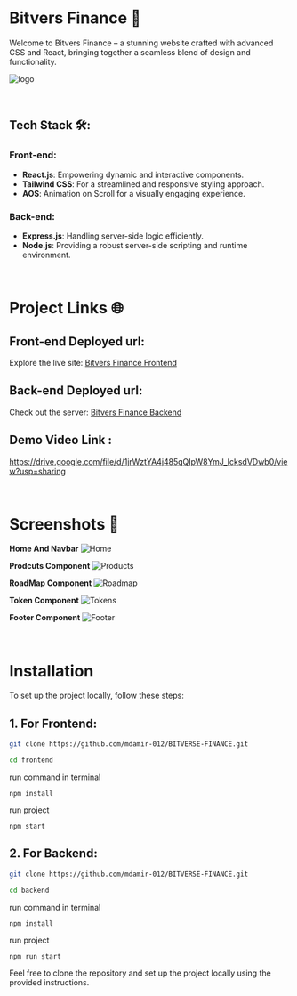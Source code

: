 # Bitvers Finance 🚀


Welcome to Bitvers Finance – a stunning website crafted with advanced CSS and React, bringing together a seamless blend of design and functionality.

![logo](https://github.com/mdamir-012/BITVERSE-FINANCE/assets/128631499/f85cb751-e92a-4415-bd6a-7eaeed179041)


<br>

## Tech Stack 🛠️:


### Front-end:
- **React.js**: Empowering dynamic and interactive components.
- **Tailwind CSS**: For a streamlined and responsive styling approach.
- **AOS**: Animation on Scroll for a visually engaging experience.

### Back-end:
- **Express.js**: Handling server-side logic efficiently.
- **Node.js**: Providing a robust server-side scripting and runtime environment.

<br>

# Project Links 🌐

## Front-end Deployed url:

Explore the live site: [Bitvers Finance Frontend](https://bitverse-finance.vercel.app/)

## Back-end Deployed url:

Check out the server: [Bitvers Finance Backend](https://wandering-lime-parka.cyclic.app/)

## Demo Video Link :
https://drive.google.com/file/d/1jrWztYA4j485qQIpW8YmJ_IcksdVDwb0/view?usp=sharing

<br>


# Screenshots 📸

**Home And Navbar**
![Home](https://github.com/mdamir-012/BITVERSE-FINANCE/assets/128631499/589ed3ee-9caf-4b5f-a86d-791662f3b13c)

**Prodcuts Component**
![Products](https://github.com/mdamir-012/BITVERSE-FINANCE/assets/128631499/ffe73956-667b-4956-b168-81909e599edd)



**RoadMap Component**
![Roadmap](https://github.com/mdamir-012/BITVERSE-FINANCE/assets/128631499/eea21f75-b3d7-4c3e-8313-c24040bdfc60)



**Token Component**
![Tokens](https://github.com/mdamir-012/BITVERSE-FINANCE/assets/128631499/984ecae4-e83c-47e7-8763-1ffea690b96b)



**Footer Component**
![Footer](https://github.com/mdamir-012/BITVERSE-FINANCE/assets/128631499/d2e84ef7-fdb5-44a1-a15d-c42d33bf4c17)



<br>

# Installation
To set up the project locally, follow these steps:


## 1. For Frontend:

```bash
git clone https://github.com/mdamir-012/BITVERSE-FINANCE.git
```

```bash
cd frontend
```

run command in terminal
```
npm install
```

run project
```
npm start
```



## 2. For Backend:

```bash
git clone https://github.com/mdamir-012/BITVERSE-FINANCE.git
```

```bash
cd backend
```

run command in terminal
```
npm install
```

run project
```
npm run start
```


Feel free to clone the repository and set up the project locally using the provided instructions.
